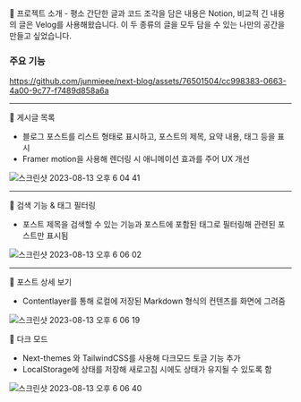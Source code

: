 <aside>
🌟 프로젝트 소개
- 평소 간단한 글과 코드 조각을 담은 내용은 Notion, 비교적 긴 내용의 글은 Velog를 사용해왔습니다. 이 두 종류의 글을 모두 담을 수 있는 나만의 공간을 만들고 싶었습니다.

</aside>

### 주요 기능

https://github.com/junmieee/next-blog/assets/76501504/cc998383-0663-4a00-9c77-f7489d858a6a


---

<aside>
📎 게시글 목록

</aside>

- 블로그 포스트를 리스트 형태로 표시하고, 포스트의 제목, 요약 내용, 태그 등을 표시
- Framer motion을 사용해 렌더링 시 애니메이션 효과를 주어 UX 개선


![스크린샷 2023-08-13 오후 6 04 41](https://github.com/junmieee/next-blog/assets/76501504/fce81f52-9f1c-494a-8e9d-575a40986fb0)



---

<aside>
📎 검색 기능 & 태그 필터링

</aside>

- 포스트 제목을 검색할 수 있는 기능과 포스트에 포함된 태그로 필터링해 관련된 포스트만 표시됨

![스크린샷 2023-08-13 오후 6 06 02](https://github.com/junmieee/next-blog/assets/76501504/a463ef94-c43f-4a4f-984e-1314f416c6dc)


---

<aside>
📎 포스트 상세 보기

</aside>

- Contentlayer를 통해 로컬에 저장된 Markdown 형식의 컨텐츠를 화면에 그려줌

![스크린샷 2023-08-13 오후 6 06 19](https://github.com/junmieee/next-blog/assets/76501504/edf1fa8f-6381-4b88-87e6-85b6cbc55948)


<aside>
📎 다크 모드

</aside>

- Next-themes 와 TailwindCSS를 사용해 다크모드 토글 기능 추가
- LocalStorage에 상태를 저장해 새로고침 시에도 상태가 유지될 수 있도록 함

![스크린샷 2023-08-13 오후 6 06 40](https://github.com/junmieee/next-blog/assets/76501504/d9dc2db3-9a02-4493-a5cd-99b66cee4793)
